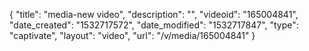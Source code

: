 {
    "title": "media-new video",
    "description": "",
    "videoid": "165004841",
    "date_created": "1532717572",
    "date_modified": "1532717847",
    "type": "captivate",
    "layout": "video",
    "url": "\/v\/media\/165004841"
}